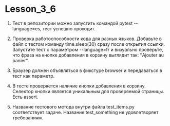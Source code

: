 # Lesson_3_6

1. Тест в репозитории можно запустить командой pytest --language=es, тест успешно проходит.

2. Проверка работоспособности кода для разных языков. Добавьте в файл с тестом команду time.sleep(30) сразу после открытия ссылки. Запустите тест с параметром --language=fr и визуально проверьте, что фраза на кнопке добавления в корзину выглядит так: "Ajouter au panier".

3. Браузер должен объявляться в фикстуре browser и передаваться в тест как параметр.

4. В тесте проверяется наличие кнопки добавления в корзину. Селектор кнопки является уникальным для проверяемой страницы. Есть assert.

5. Название тестового метода внутри файла test_items.py соответствует задаче. Название test_something не удовлетворяет требованиям.
